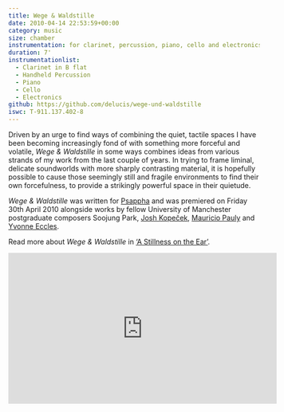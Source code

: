 ```yaml
---
title: Wege & Waldstille
date: 2010-04-14 22:53:59+00:00
category: music
size: chamber
instrumentation: for clarinet, percussion, piano, cello and electronics
duration: 7'
instrumentationlist:
  - Clarinet in B flat
  - Handheld Percussion
  - Piano
  - Cello
  - Electronics
github: https://github.com/delucis/wege-und-waldstille
iswc: T-911.137.402-8
---
```


Driven by an urge to find ways of combining the quiet, tactile spaces I have been becoming increasingly fond of with something more forceful and volatile, _Wege & Waldstille_ in some ways combines ideas from various strands of my work from the last couple of years. In trying to frame liminal, delicate soundworlds with more sharply contrasting material, it is hopefully possible to cause those seemingly still and fragile environments to find their own forcefulness, to provide a strikingly powerful space in their quietude.

_Wege & Waldstille_ was written for [Psappha](http://www.psappha.com/) and was premiered on Friday 30th April 2010 alongside works by fellow University of Manchester postgraduate composers Soojung Park, [Josh Kopeček](http://www.joshkopecek.co.uk/), [Mauricio Pauly](http://www.mauriciopauly.com/) and [Yvonne Eccles](http://www.yvonneeccles.com/).

Read more about _Wege & Waldstille_ in [‘A Stillness on the Ear’](/2010/04/a-stillness-on-the-ear/).

<p class="embed-container"><iframe width="538" height="303" src="https://www.youtube-nocookie.com/embed/Pxn2TUK9760?rel=0" frameborder="0" allowfullscreen></iframe></p>
